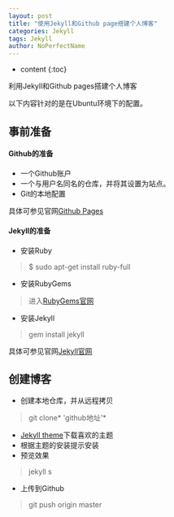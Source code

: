 ```yaml
---
layout: post
title: "使用Jekyll和Github page搭建个人博客"
categories: Jekyll
tags: Jekyll
author: NoPerfectName
---
```


* content
{:toc}

利用Jekyll和Github pages搭建个人博客




以下内容针对的是在Ubuntu环境下的配置。
<br/>
## 事前准备

#### Github的准备
* 一个Github账户
* 一个与用户名同名的仓库，并将其设置为站点。
* Git的本地配置

具体可参见官网[Github Pages](https://pages.github.com/)

#### Jekyll的准备
* 安装Ruby
> $ sudo apt-get install ruby-full
* 安装RubyGems
> 进入[RubyGems官网](https://rubygems.org/pages/download) 

* 安装Jekyll
> gem install jekyll

具体可参见官网[Jekyll官网](http://jekyll.com.cn/docs/installation/)
<br/>
## 创建博客
* 创建本地仓库，并从远程拷贝
> git clone* 'github地址'*
* [Jekyll theme](http://jekyllthemes.org)下载喜欢的主题
* 根据主题的安装提示安装
* 预览效果
> jekyll s

* 上传到Github
> git push origin master
